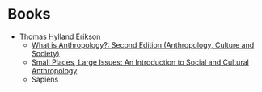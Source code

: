 # Books

- [Thomas Hylland Erikson](https://www.amazon.de/Thomas-Hylland-Eriksen/e/B001IR3FLK?ref=sr_ntt_srch_lnk_3&qid=1597600786&sr=8-3) 
  - [What is Anthropology?: Second Edition (Anthropology, Culture and Society)](https://www.amazon.de/gp/product/B071HWDSQ7/ref=ppx_yo_dt_b_d_asin_title_o08?ie=UTF8&psc=1)
  - [Small Places, Large Issues: An Introduction to Social and Cultural Anthropology](https://www.amazon.de/Small-Places-Large-Issues-Introduction-ebook/dp/B014H97NTA/ref=sr_1_1?crid=2FSX21FYR3Q9&dchild=1&keywords=small+places+large+issues&qid=1597584163&s=digital-text&sprefix=small+plaxc%2Cdigital-text%2C356&sr=1-1)
  - Sapiens